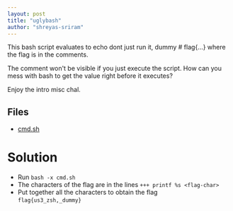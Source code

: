 ```yaml
---
layout: post
title: "uglybash"
author: "shreyas-sriram"
---
```


This bash script evaluates to echo dont just run it, dummy # flag{...} where the flag is in the comments.

The comment won't be visible if you just execute the script. How can you mess with bash to get the value right before it executes?

Enjoy the intro misc chal.

## Files
* [cmd.sh]({{site.baseurl}}/assets/uglybash/cmd.sh)

# Solution

* Run ` bash -x cmd.sh `
* The characters of the flag are in the lines ` +++ printf %s <flag-char> `
* Put together all the characters to obtain the flag<br/>
` flag{us3_zsh,_dummy} `